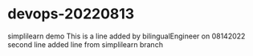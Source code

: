 # devops-20220813
simplilearn demo
This is a line added by bilingualEngineer on 08142022
second line
added line from simplilearn branch
